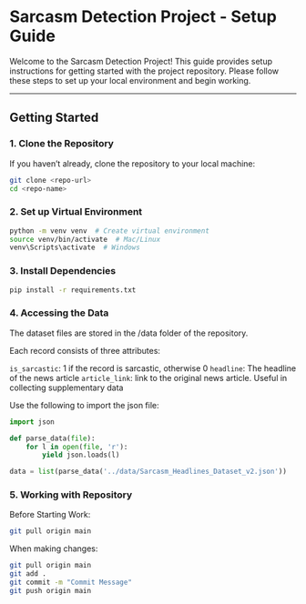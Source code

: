 # Sarcasm Detection Project - Setup Guide

Welcome to the Sarcasm Detection Project! This guide provides setup instructions for getting started with the project repository. Please follow these steps to set up your local environment and begin working.

---


## Getting Started

### 1. Clone the Repository

If you haven’t already, clone the repository to your local machine:

```zsh
git clone <repo-url>
cd <repo-name>
```

### 2. Set up Virtual Environment

```zsh
python -m venv venv  # Create virtual environment
source venv/bin/activate  # Mac/Linux
venv\Scripts\activate  # Windows
```

### 3. Install Dependencies

```zsh
pip install -r requirements.txt
```

### 4. Accessing the Data

The dataset files are stored in the /data folder of the repository.

Each record consists of three attributes:

`is_sarcastic`: 1 if the record is sarcastic, otherwise 0
`headline`: The headline of the news article
`article_link`: link to the original news article. Useful in collecting supplementary data



Use the following to import the json file:

```python
import json

def parse_data(file):
    for l in open(file, 'r'):
        yield json.loads(l)

data = list(parse_data('../data/Sarcasm_Headlines_Dataset_v2.json'))
```

### 5. Working with Repository

Before Starting Work:

```bash
git pull origin main
```

When making changes:

```bash
git pull origin main
git add .
git commit -m "Commit Message"
git push origin main
```

